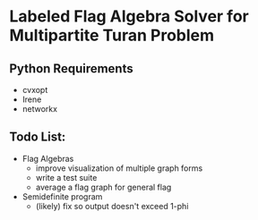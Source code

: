 # Labeled Flag Algebra Solver for Multipartite Turan Problem

## Python Requirements
* cvxopt
* Irene
* networkx

## Todo List:
* Flag Algebras
    * improve visualization of multiple graph forms
    * write a test suite
    * average a flag graph for general flag
* Semidefinite program
    * (likely) fix so output doesn't exceed 1-phi
